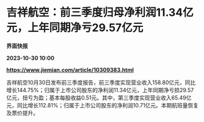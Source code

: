 # 吉祥航空：前三季度归母净利润11.34亿元，上年同期净亏29.57亿元
**界面快报**

**2023-10-30 10:00**

**https://www.jiemian.com/article/10309383.html**

吉祥航空10月30日发布前三季度报告，前三季度实现营业收入158.80亿元，同比增长144.75%；归属于上市公司股东的净利润11.34亿元，上年同期净亏损29.57亿元，扭亏为盈；基本每股收益0.51元。其中，第三季度实现营业收入65.49亿元，同比增长112.81%；归属于上市公司股东的净利润10.71亿元。本期航班量恢复及票价提升。
